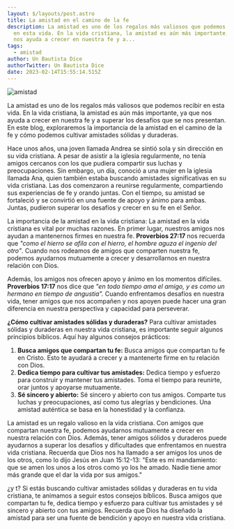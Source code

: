 ```yaml
---
layout: $/layouts/post.astro
title: La amistad en el camino de la fe
description: La amistad es uno de los regalos más valiosos que podemos recibir
  en esta vida. En la vida cristiana, la amistad es aún más importante, ya que
  nos ayuda a crecer en nuestra fe y a...
tags:
  - amistad
author: Un Bautista Dice
authorTwitter: Un Bautista Dice
date: 2023-02-14T15:55:14.515Z
---
```

![amistad](https://www.cuerpomente.com/medio/2020/09/08/frases-amistad-fototexto2_578107da_1200x630.jpg "amistad")

La amistad es uno de los regalos más valiosos que podemos recibir en esta vida. En la vida cristiana, la amistad es aún más importante, ya que nos ayuda a crecer en nuestra fe y a superar los desafíos que se nos presentan. En este blog, exploraremos la importancia de la amistad en el camino de la fe y cómo podemos cultivar amistades sólidas y duraderas.

Hace unos años, una joven llamada Andrea se sintió sola y sin dirección en su vida cristiana. A pesar de asistir a la iglesia regularmente, no tenía amigos cercanos con los que pudiera compartir sus luchas y preocupaciones. Sin embargo, un día, conoció a una mujer en la iglesia llamada Ana, quien también estaba buscando amistades significativas en su vida cristiana. Las dos comenzaron a reunirse regularmente, compartiendo sus experiencias de fe y orando juntas. Con el tiempo, su amistad se fortaleció y se convirtió en una fuente de apoyo y ánimo para ambas. Juntas, pudieron superar los desafíos y crecer en su fe en el Señor.

La importancia de la amistad en la vida cristiana: La amistad en la vida cristiana es vital por muchas razones. En primer lugar, nuestros amigos nos ayudan a mantenernos firmes en nuestra fe. **Proverbios 27:17** nos recuerda que *"como el hierro se afila con el hierro, el hombre aguza el ingenio del otro"*. Cuando nos rodeamos de amigos que comparten nuestra fe, podemos ayudarnos mutuamente a crecer y desarrollarnos en nuestra relación con Dios.

Además, los amigos nos ofrecen apoyo y ánimo en los momentos difíciles. **Proverbios 17:17** nos dice que *"en todo tiempo ama el amigo, y es como un hermano en tiempo de angustia".* Cuando enfrentamos desafíos en nuestra vida, tener amigos que nos acompañen y nos apoyen puede hacer una gran diferencia en nuestra perspectiva y capacidad para perseverar.

**¿Cómo cultivar amistades sólidas y duraderas?** Para cultivar amistades sólidas y duraderas en nuestra vida cristiana, es importante seguir algunos principios bíblicos. Aquí hay algunos consejos prácticos:

1. **Busca amigos que compartan tu fe:** Busca amigos que compartan tu fe en Cristo. Esto te ayudará a crecer y a mantenerte firme en tu relación con Dios.
2. **Dedica tiempo para cultivar tus amistades:** Dedica tiempo y esfuerzo para construir y mantener tus amistades. Toma el tiempo para reunirte, orar juntos y apoyarse mutuamente.
3. **Sé sincero y abierto:** Sé sincero y abierto con tus amigos. Comparte tus luchas y preocupaciones, así como tus alegrías y bendiciones. Una amistad auténtica se basa en la honestidad y la confianza.



La amistad es un regalo valioso en la vida cristiana. Con amigos que compartan nuestra fe, podemos ayudarnos mutuamente a crecer en nuestra relación con Dios. Además, tener amigos sólidos y duraderos puede ayudarnos a superar los desafíos y dificultades que enfrentamos en nuestra vida cristiana. Recuerda que Dios nos ha llamado a ser amigos los unos de los otros, como lo dijo Jesús en Juan 15:12-13: "Este es mi mandamiento: que se amen los unos a los otros como yo los he amado. Nadie tiene amor más grande que el dar la vida por sus amigos."

¿y t? Si estás buscando cultivar amistades sólidas y duraderas en tu vida cristiana, te animamos a seguir estos consejos bíblicos. Busca amigos que compartan tu fe, dedica tiempo y esfuerzo para cultivar tus amistades y sé sincero y abierto con tus amigos. Recuerda que Dios ha diseñado la amistad para ser una fuente de bendición y apoyo en nuestra vida cristiana.